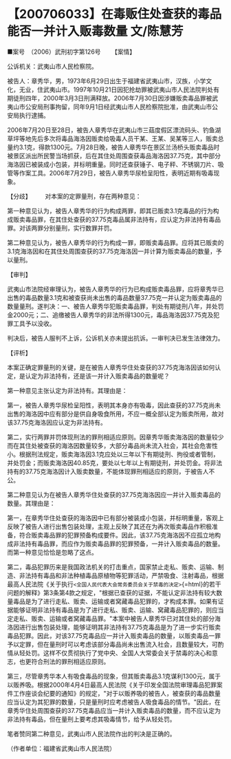 # 【200706033】在毒贩住处查获的毒品能否一并计入贩毒数量 文/陈慧芳

■案号　（2006）武刑初字第126号 　　【案情】

公诉机关：武夷山市人民检察院。

被告人：章秀华，男，1973年6月29日出生于福建省武夷山市，汉族，小学文化，无业，住武夷山市。1997年10月21日因犯抢劫罪被武夷山市人民法院判处有期徒刑四年，2000年3月3日刑满释放。2006年7月30日因涉嫌贩卖毒品罪被武夷山市公安局刑事拘留，同年9月1日经武夷山市人民检察院批准，由武夷山市公安局执行逮捕。

2006年7月20日至28日，被告人章秀华在武夷山市三菇度假区漂流码头、钓鱼湖草坪等地先后多次将毒品海洛因贩卖给吸毒人员干某、王某、吴某等三人，贩卖总量约3.1克，得款1300元。7月28日晚，被告人章秀华在景区兰汤桥头贩卖毒品时被景区派出所民警当场抓获，后在其住处周围查获毒品海洛因37.75克，其中部分海洛因已被装成小包装，并标明重量。同时还查获锤子、电子秤、不锈钢刀片、吸管等作案工具。2006年7月29日，被告人章秀华尿检呈阳性，表明近期有吸毒现象。

【分歧】 　　对本案的定罪量刑，存在两种意见：

第一种意见认为，被告人章秀华的行为构成两罪，即其已贩卖3.1克毒品的行为构成贩卖毒品罪，在其住处查获的37.75克毒品属非法持有，应认定为非法持有毒品罪。对该两罪分别量刑，实行数罪并罚。

第二种意见认为，被告人章秀华的行为构成一罪，即贩卖毒品罪。应将其已贩卖的3.1克海洛因和在其住处周围查获的37.75克海洛因一并计算为贩卖毒品的数量，予以量刑。

【审判】

武夷山市法院经审理认为，被告人章秀华的行为已构成贩卖毒品罪，应将章秀华已出售的毒品数量3.1克和被查获尚未出售的毒品数量37.75克一并认定为贩卖毒品的数量量刑。遂判决：一、被告人章秀华犯贩卖毒品罪，判处有期徒刑八年，并处罚金2000元；二、追缴被告人章秀华的非法所得1300元，毒品海洛因37.75克及犯罪工具予以没收。

判决后，被告人服判不上诉，公诉机关亦未提出抗诉。一审判决已发生法律效力。

【评析】

本案正确定罪量刑的关键，是在被告人章秀华住处查获的37.75克海洛因该如何认定，是认定为非法持有，还是该一并计入贩卖毒品的数量呢？

第一种意见主张认定为非法持有。其理由是：

第一，被告人章秀华尿检呈阳性，表明其本身亦有吸毒，因此查获的37.75克尚未出售的海洛因中应有部分是供自身吸食所用，不应一概全部认定为贩卖所用，故对该37.75克海洛因应认定为非法持有。

第二，实行两罪并罚体现刑法的罪刑相适应原则。因章秀华贩卖海洛因的数量较少而在其住处被查获的海洛因数量较多，大部分毒品尚未流入社会，其社会危害性小。根据刑法规定，贩卖海洛因3.1克应处以三年以下有期徒刑、拘役或者管制，并处罚金；而贩卖海洛因40.85克，要处以七年以上有期徒刑，并处罚金。将非法持有的37.75克海洛因计入贩卖数量，不能体现罪刑相适应的原则，于被告人不公。

第二种意见认为在被告人章秀华住处查获的37.75克海洛因应一并计入贩卖毒品的数量。其理由是：

第一，在章秀华住处查获的海洛因中已有部分被装成小包装，并标明重量，客观上反映了被告人进行出售包装处理，主观上反映了其还在为再次贩卖毒品作积极准备，符合贩卖毒品罪的犯罪预备构成要件。因此，该37.75克海洛因不应孤立地构成非法持有毒品罪，而应作为贩卖毒品罪的犯罪预备，一并计入贩卖毒品的数量。而第一种意见恰恰是忽略了这点。

第二，毒品犯罪历来是我国政法机关的打击重点，国家禁止走私、贩卖、运输、制造、非法持有毒品和非法种植毒品原植物等犯罪活动，严禁吸食、注射毒品，根据最高人民法院《关于执行`<全国人民代表大会常务委员会关于禁毒的决定>`{=html}的若干问题的解释》第3条第4款之规定，"根据已查获的证据，不能认定非法持有较大数量毒品是为了进行走私、贩卖、运输或者窝藏毒品犯罪的，才构成本罪。如果有证据能够证明非法持有毒品是为了进行走私、贩卖、运输、窝藏毒品犯罪的，则应当定走私、贩卖、运输或者窝藏毒品罪。"本案中被告人章秀华已对其住处的部分海洛因进行出售包装处理，能够证明其非法持有37.75克毒品是为了进一步实行贩卖毒品犯罪。因此，对该37.75克毒品应一并计入贩卖毒品的数量，以贩卖毒品一罪予以定罪，但在量刑时可以考虑该部分毒品尚未出售流入社会，且数量较大，可酌情从轻处罚。这样不仅贯彻执行了党中央、全国人大常委会关于禁毒的决心和意志，也更符合刑法的罪刑相适应原则。

第三，尽管章秀华本人有吸食毒品的现象，但其贩卖毒品3.1克谋利1300元，属于以贩养吸。根据2000年4月4日最高人民法院《关于印发全国法院审理毒品犯罪案件工作座谈会纪要的通知》的规定，"对于以贩养吸的被告人，被查获的毒品数量应当认定为其犯罪的数量，只是量刑时应考虑被告人吸食毒品的情节。"因此，在章秀华住处周围查获的37.75克毒品应当一并计入贩卖毒品的数量，而不应认定为非法持有毒品，但在量刑上要考虑其吸毒情节，给予从轻处罚。

笔者赞同第二种意见，武夷山市人民法院作出的判决是正确的。

（作者单位：福建省武夷山市人民法院）